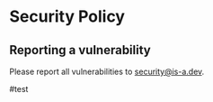 # Security Policy

## Reporting a vulnerability

Please report all vulnerabilities to security@is-a.dev.

#test
